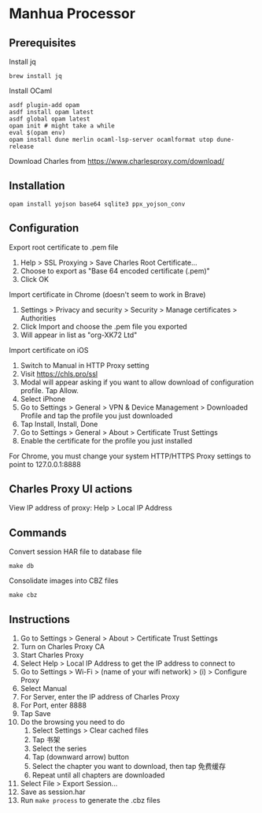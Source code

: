 # Manhua Processor

## Prerequisites

Install jq

    brew install jq

Install OCaml

    asdf plugin-add opam
    asdf install opam latest
    asdf global opam latest
    opam init # might take a while
    eval $(opam env)
    opam install dune merlin ocaml-lsp-server ocamlformat utop dune-release

Download Charles from https://www.charlesproxy.com/download/

## Installation

    opam install yojson base64 sqlite3 ppx_yojson_conv

## Configuration

Export root certificate to .pem file

1. Help > SSL Proxying > Save Charles Root Certificate...
1. Choose to export as "Base 64 encoded certificate (.pem)"
1. Click OK

Import certificate in Chrome (doesn't seem to work in Brave)

1. Settings > Privacy and security > Security > Manage certificates > Authorities
1. Click Import and choose the .pem file you exported
1. Will appear in list as "org-XK72 Ltd"

Import certificate on iOS

1. Switch to Manual in HTTP Proxy setting
1. Visit https://chls.pro/ssl
1. Modal will appear asking if you want to allow download of configuration profile. Tap Allow.
1. Select iPhone
1. Go to Settings > General > VPN & Device Management > Downloaded Profile and tap the profile you just downloaded
1. Tap Install, Install, Done
1. Go to Settings > General > About > Certificate Trust Settings
1. Enable the certificate for the profile you just installed

For Chrome, you must change your system HTTP/HTTPS Proxy settings to point to 127.0.0.1:8888

## Charles Proxy UI actions

View IP address of proxy: Help > Local IP Address

## Commands

Convert session HAR file to database file

    make db

Consolidate images into CBZ files

    make cbz

## Instructions

1. Go to Settings > General > About > Certificate Trust Settings
1. Turn on Charles Proxy CA
1. Start Charles Proxy
1. Select Help > Local IP Address to get the IP address to connect to
1. Go to Settings > Wi-Fi > (name of your wifi network) > (i) > Configure Proxy
1. Select Manual
1. For Server, enter the IP address of Charles Proxy
1. For Port, enter 8888
1. Tap Save
1. Do the browsing you need to do
   1. Select Settings > Clear cached files
   1. Tap 书架
   1. Select the series
   1. Tap (downward arrow) button
   1. Select the chapter you want to download, then tap 免费缓存
   1. Repeat until all chapters are downloaded
1. Select File > Export Session...
1. Save as session.har
1. Run `make process` to generate the .cbz files
